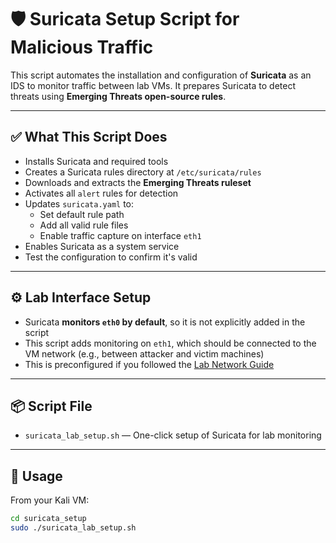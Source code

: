 # 🛡️ Suricata Setup Script for Malicious Traffic 

This script automates the installation and configuration of **Suricata** as an IDS to monitor traffic between lab VMs. It prepares Suricata to detect threats using **Emerging Threats open-source rules**.

---

## ✅ What This Script Does

- Installs Suricata and required tools
- Creates a Suricata rules directory at `/etc/suricata/rules`
- Downloads and extracts the **Emerging Threats ruleset**
- Activates all `alert` rules for detection
- Updates `suricata.yaml` to:
  - Set default rule path
  - Add all valid rule files
  - Enable traffic capture on interface `eth1`
- Enables Suricata as a system service
- Test the configuration to confirm it's valid

---

## ⚙️ Lab Interface Setup

- Suricata **monitors `eth0` by default**, so it is not explicitly added in the script
- This script adds monitoring on `eth1`, which should be connected to the VM network (e.g., between attacker and victim machines)
- This is preconfigured if you followed the [Lab Network Guide](../README.md#phase-1-vm-infrastructure-setup)

---

## 📦 Script File

- `suricata_lab_setup.sh` — One-click setup of Suricata for lab monitoring

---

## 🚀 Usage

From your Kali VM:

```bash
cd suricata_setup
sudo ./suricata_lab_setup.sh
